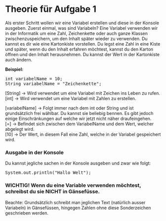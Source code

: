 # Theorie für Aufgabe 1

Als erster Schritt wollen wir eine Variabel erstellen und diese in der Konsole ausgeben.
Zuerst einmal, was sind Variabeln? Eine Variabel verwenden wir in der Informatik um eine Zahl,
Zeichenkette oder auch ganze Klassen zwischenzuspeichern, um den Inhalt später wieder zu verwenden.
Du kannst es dir wie eine Kartonkiste vorstellen. Du legst eine Zahl in eine Kiste und später, wenn du den Inhalt erfahren möchtest,
kannst du den Karton öffnen und den Inhalt herausnehmen. Du kannst der Wert in der Kartonkiste auch ändern.

<b>Beispiel:</b>
<pre>
int variabelName = 10;
String variabelName = "Zeichenkette";
</pre>
[String] -> Wird verwendet um eine Variabel mit Zeichen ins Leben zu rufen. <br/>
[int] -> Wird verwendet um eine Variabel mit Zahlen zu erstellen.


[variabelName] -> Folgt immer nach dem int oder String und ist grundsätzlich frei wählbar. Du kannst sie beliebig bennen. Es gibt jedoch einige Einschränkungen auf welche wir jetzt nicht näher draufeingehen.
<br/>[=] -> Befindet sich zwischen dem VariabelName und dem Wert, welcher abgelegt wird.
<br/>[10] -> Der Wert, in diesem Fall eine Zahl, welche in der Variabel gespeichert wird.



<h3>Ausgabe in der Konsole</h3>
Du kannst jegliche sachen in der Konsole ausgeben und zwar wie folgt: <br/>
<pre>
System.out.println("Hallo Welt");
</pre>

<h3>WICHTIG! Wenn du eine Variable verwenden möchtest, schreibst du sie NICHT in Gänsefüsse.</h3>
Beachte: Grundsätzlich schreibt man jeglichen Text (natürlich ausser Variabeln) in Gänsefüssen, hingegen Zahlen ohne diese Sonderzeichen geschrieben werden.